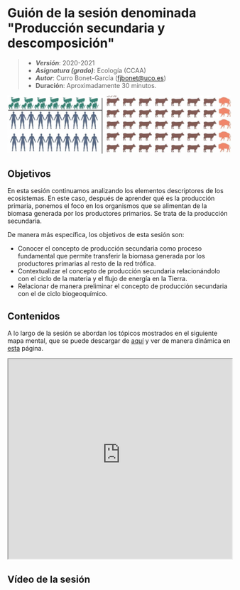 # Guión de la sesión denominada "Producción secundaria y descomposición"


> + **_Versión_**: 2020-2021
> + **_Asignatura (grado)_**: Ecología (CCAA)
> + **_Autor_**: Curro Bonet-García (fjbonet@uco.es)
> + **Duración**: Aproximadamente 30 minutos.

<img src="https://github.com/aprendiendo-cosas/Te_ecosistemas_prod_sec_descomp_ecologia_ccaa/raw/main/imagenes/portada.jpg" alt="portada" style="zoom:150%;" />



## Objetivos 

En esta sesión continuamos analizando los elementos descriptores de los ecosistemas. En este caso, después de aprender qué es la producción primaria, ponemos el foco en los organismos que se alimentan de la biomasa generada por los productores primarios. Se trata de la producción secundaria. 

De manera más específica, los objetivos de esta sesión son:

 + Conocer el concepto de producción secundaria como proceso fundamental que permite transferir la biomasa generada por los productores primarias al resto de la red trófica.
 + Contextualizar el concepto de producción secundaria relacionándolo con el ciclo de la materia y el flujo de energía en la Tierra.
 + Relacionar de manera preliminar el concepto de producción secundaria con el de ciclo biogeoquímico.



 ## Contenidos
A lo largo de la sesión se abordan los tópicos mostrados en el siguiente mapa mental, que se puede descargar de [aquí](https://github.com/aprendiendo-cosas/Te_ecosistemas_prod_sec_descomp_ecologia_ccaa/raw/main/presentacion/produccion_secundaria_descomposicion.xmind) y ver de  manera dinámica en [esta](https://aprendiendo-cosas.github.io/Te_ecosistemas_prod_sec_descomp_ecologia_ccaa/presentacion/prod_secundaria_descomposicion.html) página.

<iframe
  src="https://aprendiendo-cosas.github.io/Te_ecosistemas_prod_sec_descomp_ecologia_ccaa/presentacion/prod_secundaria_descomposicion.html"
  style="width:100%; height:450px;"
></iframe>



## Vídeo de la sesión

